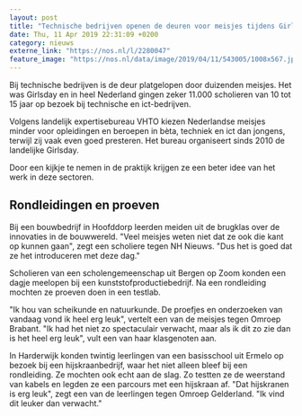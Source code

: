 ```yaml
---
layout: post
title: "Technische bedrijven openen de deuren voor meisjes tijdens Girlsday"
date: Thu, 11 Apr 2019 22:31:09 +0200
category: nieuws
externe_link: "https://nos.nl/l/2280047"
feature_image: "https://nos.nl/data/image/2019/04/11/543005/1008x567.jpg"
---
```


<p>Bij technische bedrijven is de deur platgelopen door duizenden meisjes. Het was Girlsday en in heel Nederland gingen zeker 11.000 scholieren van 10 tot 15 jaar op bezoek bij technische en ict-bedrijven.</p>
<p>Volgens landelijk expertisebureau VHTO kiezen Nederlandse meisjes minder voor opleidingen en beroepen in bèta, techniek en ict dan jongens, terwijl zij vaak even goed presteren. Het bureau organiseert sinds 2010 de landelijke Girlsday.</p>
<p>Door een kijkje te nemen in de praktijk krijgen ze een beter idee van het werk in deze sectoren.</p>
<h2>Rondleidingen en proeven</h2>
<p>Bij een bouwbedrijf in Hoofddorp leerden meiden uit de brugklas over de innovaties in de bouwwereld. "Veel meisjes weten niet dat ze ook die kant op kunnen gaan", zegt een scholiere tegen NH Nieuws. "Dus het is goed dat ze het introduceren met deze dag."</p>
<p>Scholieren van een scholengemeenschap uit Bergen op Zoom konden een dagje meelopen bij een kunststofproductiebedrijf. Na een rondleiding mochten ze proeven doen in een testlab.</p>
<p>"Ik hou van scheikunde en natuurkunde. De proefjes en onderzoeken van vandaag vond ik heel erg leuk", vertelt een van de meisjes tegen Omroep Brabant. "Ik had het niet zo spectaculair verwacht, maar als ik dit zo zie dan is het heel erg leuk", vult een van haar klasgenoten aan.</p>
<p>In Harderwijk konden twintig leerlingen van een basisschool uit Ermelo op bezoek bij een hijskraanbedrijf, waar het niet alleen bleef bij een rondleiding. Ze mochten ook echt aan de slag. Zo testten ze de weerstand van kabels en legden ze een parcours met een hijskraan af. "Dat hijskranen is erg leuk", zegt een van de leerlingen tegen Omroep Gelderland. "Ik vind dit leuker dan verwacht."</p>
